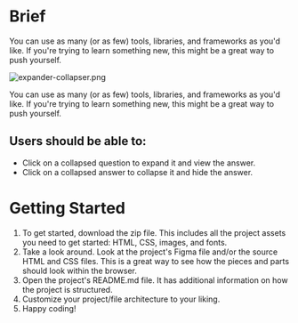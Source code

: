 # Brief

You can use as many (or as few) tools, libraries, and frameworks as you'd like. If you're trying to learn something new, this might be a great way to push yourself.

![expander-collapser.png](https://s3-us-west-2.amazonaws.com/secure.notion-static.com/622d92d4-1423-42f6-bd3d-8e40a0f5a536/expander-collapser.png)

You can use as many (or as few) tools, libraries, and frameworks as you'd like. If you're trying to learn something new, this might be a great way to push yourself.

## Users should be able to:

- Click on a collapsed question to expand it and view the answer.
- Click on a collapsed answer to collapse it and hide the answer.

# Getting Started

1. To get started, download the zip file. This includes all the project assets you need to get started: HTML, CSS, images, and fonts.
2. Take a look around. Look at the project's Figma file and/or the source HTML and CSS files. This is a great way to see how the pieces and parts should look within the browser.
3. Open the project's README.md file. It has additional information on how the project is structured.
4. Customize your project/file architecture to your liking.
5. Happy coding!
